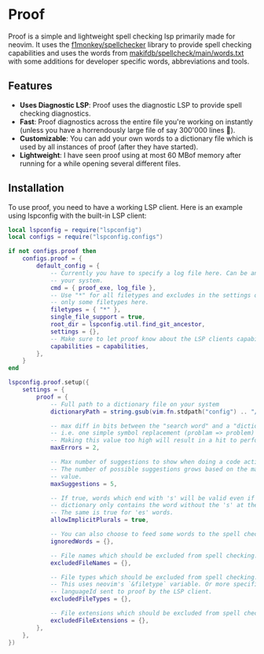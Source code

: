 # Proof

Proof is a simple and lightweight spell checking lsp primarily made for neovim.
It uses the
[f1monkey/spellchecker](https://github.com/f1monkey/spellchecker)
    library to provide spell checking capabilities and uses the words from
[makifdb/spellcheck/main/words.txt](https://raw.githubusercontent.com/makifdb/spellcheck/main/words.txt)
with some additions for developer specific words, abbreviations and tools.

## Features

- **Uses Diagnostic LSP**: Proof uses the diagnostic LSP to provide spell
checking diagnostics.
- **Fast**: Proof diagnostics across the entire file you're
working on instantly (unless you have a horrendously large file of say 300'000
lines :eyes:).
- **Customizable**: You can add your own words to a dictionary file which is
used by all instances of proof (after they have started).
- **Lightweight**: I have seen proof using at most 60 MBof memory after running for a while
  opening several different files.

## Installation

To use proof, you need to have a working LSP client. Here is an example using
lspconfig with the built-in LSP client:

```lua
local lspconfig = require("lspconfig")
local configs = require("lspconfig.configs")

if not configs.proof then
    configs.proof = {
        default_config = {
            -- Currently you have to specify a log file here. Can be any file on
            -- your system.
            cmd = { proof_exe, log_file },
            -- Use "*" for all filetypes and excludes in the settings or specify
            -- only some filetypes here.
            filetypes = { "*" },
            single_file_support = true,
            root_dir = lspconfig.util.find_git_ancestor,
            settings = {},
            -- Make sure to let proof know about the LSP clients capabilities.
            capabilities = capabilities,
        },
    }
end

lspconfig.proof.setup({
    settings = {
        proof = {
            -- Full path to a dictionary file on your system
            dictionaryPath = string.gsub(vim.fn.stdpath("config") .. "/proof/dictionary.txt", "\\", "/"),

            -- max diff in bits between the "search word" and a "dictionary word".
            -- i.e. one simple symbol replacement (problam => problem) is a two-bit difference.
            -- Making this value too high will result in a hit to performance.
            maxErrors = 2,

            -- Max number of suggestions to show when doing a code action.
            -- The number of possible suggestions grows based on the maxErrors
            -- value.
            maxSuggestions = 5,

            -- If true, words which end with 's' will be valid even if the
            -- dictionary only contains the word without the 's' at the end.
            -- The same is true for 'es' words.
            allowImplicitPlurals = true,

            -- You can also choose to feed some words to the spell checker here.
            ignoredWords = {},

            -- File names which should be excluded from spell checking.
            excludedFileNames = {},

            -- File types which should be excluded from spell checking.
            -- This uses neovim's `&filetype` variable. Or more specifically the
            -- languageId sent to proof by the LSP client.
            excludedFileTypes = {},

            -- File extensions which should be excluded from spell checking.
            excludedFileExtensions = {},
        },
    },
})
```
